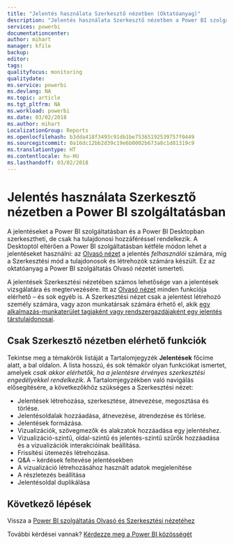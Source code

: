```yaml
---
title: "Jelentés használata Szerkesztő nézetben (Oktatóanyag)"
description: "Jelentés használata Szerkesztő nézetben a Power BI szolgáltatásban"
services: powerbi
documentationcenter: 
author: mihart
manager: kfile
backup: 
editor: 
tags: 
qualityfocus: monitoring
qualitydate: 
ms.service: powerbi
ms.devlang: NA
ms.topic: article
ms.tgt_pltfrm: NA
ms.workload: powerbi
ms.date: 03/02/2018
ms.author: mihart
LocalizationGroup: Reports
ms.openlocfilehash: b3dda418f3493c91db1be75365192539757f0449
ms.sourcegitcommit: 0a16dc12bb2d39c19e6b0002b673a8c1d81319c9
ms.translationtype: HT
ms.contentlocale: hu-HU
ms.lasthandoff: 03/02/2018
---
```

# <a name="interact-with-a-report-in-editing-view-in-power-bi-service"></a>Jelentés használata Szerkesztő nézetben a Power BI szolgáltatásban
A jelentéseket a Power BI szolgáltatásban és a Power BI Desktopban szerkesztheti, de csak ha tulajdonosi hozzáféréssel rendelkezik. A Desktoptól eltérően a Power BI szolgáltatásban kétféle módon lehet a jelentéseket használni: az [Olvasó nézet](service-reading-view-and-editing-view.md) a jelentés *felhasználói* számára, míg a Szerkesztési mód a tulajdonosok és létrehozók számára készült. Ez az oktatóanyag a Power BI szolgáltatás Olvasó nézetét ismerteti. 

A jelentések Szerkesztési nézetében számos lehetősége van a jelentések vizsgálatára és megtervezésére. Itt az [Olvasó nézet](service-reading-view-and-editing-view.md) minden funkciója elérhető – és sok egyéb is. A Szerkesztési nézet csak a jelentést létrehozó személy számára, vagy azon munkatársak számára érhető el, akik [egy alkalmazás-munkaterület tagjaként vagy rendszergazdájaként egy jelentés társtulajdonosai](service-create-distribute-apps.md).

## <a name="functionality-only-available-in-editing-view"></a>Csak Szerkesztő nézetben elérhető funkciók
Tekintse meg a témakörök listáját a Tartalomjegyzék **Jelentések** főcíme alatt, a bal oldalon. A lista hosszú, és sok témakör olyan funkciókat ismertet, amelyek *csak akkor elérhetők, ha a jelentésre érvényes szerkesztési engedélyekkel rendelkezik*.  A Tartalomjegyzékben való navigálás elősegítésére, a következőkhöz szükséges a Szerkesztési nézet:

* Jelentések létrehozása, szerkesztése, átnevezése, megosztása és törlése.
* Jelentésoldalak hozzáadása, átnevezése, átrendezése és törlése.
* Jelentések formázása.
* Vizualizációk, szövegmezők és alakzatok hozzáadása egy jelentéshez.
* Vizualizáció-szintű, oldal-szintű és jelentés-szintű szűrők hozzáadása és a vizualizációk interakcióinak beállítása.
* Frissítési ütemezés létrehozása.
* Q&A – kérdések feltevése jelentésekben
* A vizualizáció létrehozásához használt adatok megjelenítése 
* A részletezés beállítása
* Jelentésoldal duplikálása


## <a name="next-steps"></a>Következő lépések
Vissza a [Power BI szolgáltatás Olvasó és Szerkesztési nézetéhez](service-reading-view-and-editing-view.md)

További kérdései vannak? [Kérdezze meg a Power BI közösségét](http://community.powerbi.com/)

